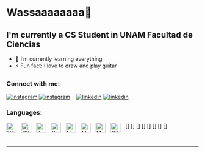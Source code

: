 # Wassaaaaaaaa👋


## I'm currently a CS Student in UNAM Facultad de Ciencias

- 🌱 I’m currently learning everything 
- ⚡ Fun fact: I love to draw and play guitar

### Connect with me:


[![instagram](./img/linkedin-light.svg)](https://linkedin.com/in/codeSTACKr#gh-light-mode-only)
[![instagram](./img/linkedin-dark.svg)](https://linkedin.com/in/codeSTACKr#gh-dark-mode-only)
&nbsp;&nbsp;
[![linkedin](./img/instagram-light.svg)](https://instagram.com/codeSTACKr#gh-light-mode-only)
[![linkedin](./img/instagram-dark.svg)](https://instagram.com/codeSTACKr#gh-dark-mode-only)

### Languages:

[<img align="left" alt="HTML5" width="26px" src="https://cdn.jsdelivr.net/gh/devicons/devicon/icons/html5/html5-original.svg" style="padding-right:10px;" />]
[<img align="left" alt="CSS3" width="26px" src="https://cdn.jsdelivr.net/gh/devicons/devicon/icons/css3/css3-original.svg" style="padding-right:10px;" />]
[<img align="left" alt="JavaScript" width="26px" src="https://cdn.jsdelivr.net/gh/devicons/devicon/icons/javascript/javascript-original.svg" style="padding-right:10px;" />]
[<img align="left" alt="React" width="26px" src="https://cdn.jsdelivr.net/gh/devicons/devicon/icons/react/react-original.svg" style="padding-right:10px;" />]
[<img align="left" alt="Node.js" width="26px" src="https://cdn.jsdelivr.net/gh/devicons/devicon/icons/nodejs/nodejs-original.svg" style="padding-right:10px;" />]
[<img align="left" alt="MongoDB" width="26px" src="https://cdn.jsdelivr.net/gh/devicons/devicon/icons/mongodb/mongodb-original.svg" style="padding-right:10px;" />]
[<img align="left" alt="MySQL" width="26px" src="https://cdn.jsdelivr.net/gh/devicons/devicon/icons/mysql/mysql-original.svg" style="padding-right:10px;" />]
[<img align="left" alt="Git" width="26px" src="https://cdn.jsdelivr.net/gh/devicons/devicon/icons/git/git-original.svg" style="padding-right:10px;" />]

<br />


---

[instagram]: https://www.instagram.com/ponpoko.rinn/
[linkedin]: https://www.linkedin.com/public-profile/settings?lipi=urn%3Ali%3Apage%3Ad_flagship3_profile_self_edit_contact-info%3BaMMjHsbXSqS6OZcmT2S7bw%3D%3D


